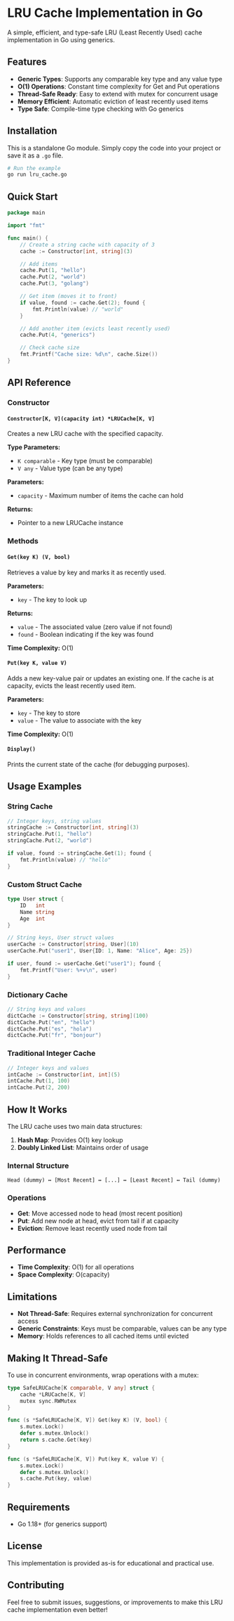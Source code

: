 # LRU Cache Implementation in Go

A simple, efficient, and type-safe LRU (Least Recently Used) cache implementation in Go using generics.

## Features

- **Generic Types**: Supports any comparable key type and any value type
- **O(1) Operations**: Constant time complexity for Get and Put operations
- **Thread-Safe Ready**: Easy to extend with mutex for concurrent usage
- **Memory Efficient**: Automatic eviction of least recently used items
- **Type Safe**: Compile-time type checking with Go generics

## Installation

This is a standalone Go module. Simply copy the code into your project or save it as a `.go` file.

```bash
# Run the example
go run lru_cache.go
```

## Quick Start

```go
package main

import "fmt"

func main() {
    // Create a string cache with capacity of 3
    cache := Constructor[int, string](3)

    // Add items
    cache.Put(1, "hello")
    cache.Put(2, "world")
    cache.Put(3, "golang")

    // Get item (moves it to front)
    if value, found := cache.Get(2); found {
        fmt.Println(value) // "world"
    }

    // Add another item (evicts least recently used)
    cache.Put(4, "generics")

    // Check cache size
    fmt.Printf("Cache size: %d\n", cache.Size())
}
```

## API Reference

### Constructor

#### `Constructor[K, V](capacity int) *LRUCache[K, V]`

Creates a new LRU cache with the specified capacity.

**Type Parameters:**

- `K comparable` - Key type (must be comparable)
- `V any` - Value type (can be any type)

**Parameters:**

- `capacity` - Maximum number of items the cache can hold

**Returns:**

- Pointer to a new LRUCache instance

### Methods

#### `Get(key K) (V, bool)`

Retrieves a value by key and marks it as recently used.

**Parameters:**

- `key` - The key to look up

**Returns:**

- `value` - The associated value (zero value if not found)
- `found` - Boolean indicating if the key was found

**Time Complexity:** O(1)

#### `Put(key K, value V)`

Adds a new key-value pair or updates an existing one. If the cache is at capacity, evicts the least recently used item.

**Parameters:**

- `key` - The key to store
- `value` - The value to associate with the key

**Time Complexity:** O(1)

#### `Display()`

Prints the current state of the cache (for debugging purposes).

## Usage Examples

### String Cache

```go
// Integer keys, string values
stringCache := Constructor[int, string](3)
stringCache.Put(1, "hello")
stringCache.Put(2, "world")

if value, found := stringCache.Get(1); found {
    fmt.Println(value) // "hello"
}
```

### Custom Struct Cache

```go
type User struct {
    ID   int
    Name string
    Age  int
}

// String keys, User struct values
userCache := Constructor[string, User](10)
userCache.Put("user1", User{ID: 1, Name: "Alice", Age: 25})

if user, found := userCache.Get("user1"); found {
    fmt.Printf("User: %+v\n", user)
}
```

### Dictionary Cache

```go
// String keys and values
dictCache := Constructor[string, string](100)
dictCache.Put("en", "hello")
dictCache.Put("es", "hola")
dictCache.Put("fr", "bonjour")
```

### Traditional Integer Cache

```go
// Integer keys and values
intCache := Constructor[int, int](5)
intCache.Put(1, 100)
intCache.Put(2, 200)
```

## How It Works

The LRU cache uses two main data structures:

1. **Hash Map**: Provides O(1) key lookup
2. **Doubly Linked List**: Maintains order of usage

### Internal Structure

```
Head (dummy) ↔ [Most Recent] ↔ [...] ↔ [Least Recent] ↔ Tail (dummy)
```

### Operations

- **Get**: Move accessed node to head (most recent position)
- **Put**: Add new node at head, evict from tail if at capacity
- **Eviction**: Remove least recently used node from tail

## Performance

- **Time Complexity**: O(1) for all operations
- **Space Complexity**: O(capacity)

## Limitations

- **Not Thread-Safe**: Requires external synchronization for concurrent access
- **Generic Constraints**: Keys must be comparable, values can be any type
- **Memory**: Holds references to all cached items until evicted

## Making It Thread-Safe

To use in concurrent environments, wrap operations with a mutex:

```go
type SafeLRUCache[K comparable, V any] struct {
    cache *LRUCache[K, V]
    mutex sync.RWMutex
}

func (s *SafeLRUCache[K, V]) Get(key K) (V, bool) {
    s.mutex.Lock()
    defer s.mutex.Unlock()
    return s.cache.Get(key)
}

func (s *SafeLRUCache[K, V]) Put(key K, value V) {
    s.mutex.Lock()
    defer s.mutex.Unlock()
    s.cache.Put(key, value)
}
```

## Requirements

- Go 1.18+ (for generics support)

## License

This implementation is provided as-is for educational and practical use.

## Contributing

Feel free to submit issues, suggestions, or improvements to make this LRU cache implementation even better!
